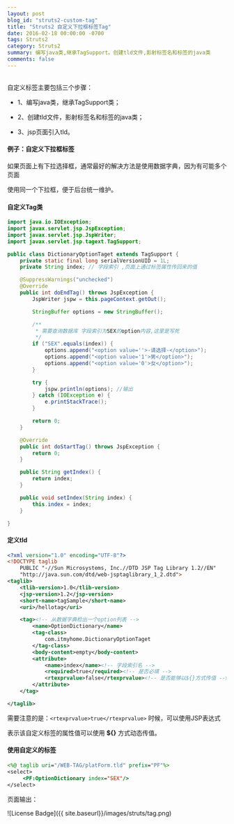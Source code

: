 ```yaml
---
layout: post
blog_id: "struts2-custom-tag"
title: "Struts2 自定义下拉框标签Tag"
date: 2016-02-18 00:00:00 -0700
tags: Struts2
category: Struts2
summary: 编写java类,继承TagSupport。创建tld文件,影射标签名和标签的java类
comments: false
---
```

<br>
自定义标签主要包括三个步骤：

+ 1、编写java类，继承TagSupport类；

+ 2、创建tld文件，影射标签名和标签的java类；

+ 3、jsp页面引入tld。

#### 例子：自定义下拉框标签

如果页面上有下拉选择框，通常最好的解决方法是使用数据字典，因为有可能多个页面

使用同一个下拉框，便于后台统一维护。

#### **自定义Tag类**

```java
import java.io.IOException;
import javax.servlet.jsp.JspException;
import javax.servlet.jsp.JspWriter;
import javax.servlet.jsp.tagext.TagSupport;

public class DictionaryOptionTaget extends TagSupport {
	private static final long serialVersionUID = 1L;
	private String index; // 字段索引 ,页面上通过标签属性传回来的值

	@SuppressWarnings("unchecked")
	@Override
	public int doEndTag() throws JspException {
		JspWriter jspw = this.pageContext.getOut();

		StringBuffer options = new StringBuffer();

		/**
		 * 需要查询数据库 字段索引为SEX的option内容,这里是写死
		 */
		if ("SEX".equals(index)) {
			options.append("<option value=''>-请选择-</option>");
			options.append("<option value='1'>男</option>");
			options.append("<option value='0'>女</option>");
		}

		try {
			jspw.println(options); //输出
		} catch (IOException e) {
			e.printStackTrace();
		}

		return 0;
	}

	@Override
	public int doStartTag() throws JspException {
		return 0;
	}

	public String getIndex() {
		return index;
	}

	public void setIndex(String index) {
		this.index = index;
	}

}
```

#### **定义tld**

```xml
<?xml version="1.0" encoding="UTF-8"?>
<!DOCTYPE taglib
    PUBLIC "-//Sun Microsystems, Inc.//DTD JSP Tag Library 1.2//EN"
    "http://java.sun.com/dtd/web-jsptaglibrary_1_2.dtd">
<taglib>
	<tlib-version>1.0</tlib-version>
	<jsp-version>1.2</jsp-version>
	<short-name>tagSample</short-name>
	<uri>/hellotag</uri>

	<tag><!-- 从数据字典检出一个option列表 -->
		<name>OptionDictionary</name>
		<tag-class>
			com.itmyhome.DictionaryOptionTaget
		</tag-class>
		<body-content>empty</body-content>
		<attribute>
			<name>index</name><!-- 字段索引名 -->
			<required>true</required><!-- 是否必填 -->
			<rtexprvalue>false</rtexprvalue><!-- 是否能够以${}方式传值 -->
		</attribute>
	</tag>

</taglib>
```

需要注意的是：`<rtexprvalue>true</rtexprvalue>` 时候，可以使用JSP表达式

表示该自定义标签的属性值可以使用 **${}** 方式动态传值。

#### **使用自定义的标签**

```jsp
<%@ taglib uri="/WEB-TAG/platForm.tld" prefix="PF"%> 
<select>
     <PF:OptionDictionary index="SEX"/>
</select>
```

页面输出：

![License Badge]({{ site.baseurl}}/images/struts/tag.png)

<br>